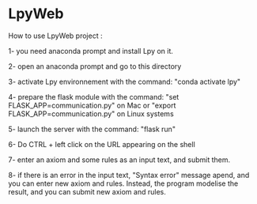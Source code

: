 # LpyWeb
How to use LpyWeb project :

1- you need anaconda prompt and install Lpy on it.

2- open an anaconda prompt and go to this directory

3- activate Lpy environnement with the command: "conda activate lpy"

4- prepare the flask module with the command: 
"set FLASK_APP=communication.py" on Mac or "export FLASK_APP=communication.py" on Linux systems

5- launch the server with the command: "flask run"

6- Do CTRL + left click on the URL appearing on the shell

7- enter an axiom and some rules as an input text, and submit them.

8- if there is an error in the input text, "Syntax error" message apend, and you can enter new axiom and rules. Instead, the program modelise the result, and you can submit new axiom and rules.
